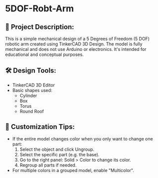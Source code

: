 # 5DOF-Robt-Arm

## 🧠 Project Description:
This is a simple mechanical design of a 5 Degrees of Freedom (5 DOF) robotic arm created using TinkerCAD 3D Design. The model is fully mechanical and does not use Arduino or electronics. It's intended for educational and conceptual purposes.

## 🛠️ Design Tools:

- TinkerCAD 3D Editor
- Basic shapes used:
  - Cylinder
  - Box
  - Torus
  - Round Roof

## 🎨 Customization Tips:

- If the entire model changes color when you only want to change one part:
  1. Select the object and click Ungroup.
  2. Select the specific part (e.g. the base).
  3. Go to the right panel: Solid > Color to change its color.
  4. Regroup all parts if needed.
- For multiple colors in a grouped model, enable "Multicolor".

